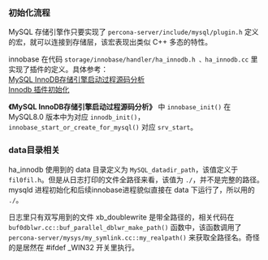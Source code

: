 ### 初始化流程

MySQL 存储引擎作只要实现了 `percona-server/include/mysql/plugin.h` 定义的宏，就可以连接到存储层，该宏表现出类似 C++ 多态的特性。

innobase 在代码 `storage/innobase/handler/ha_innodb.h 、ha_innodb.cc` 里实现了插件的定义。具体参考：  
[MySQL InnoDB存储引擎启动过程源码分析](https://baijiahao.baidu.com/s?id=1644270736941739246&wfr=spider&for=pc)  
[Innodb 插件初始化](https://blog.csdn.net/innobase/article/details/53306934)

**《MySQL InnoDB存储引擎启动过程源码分析》** 中 `innobase_init()` 在 MySQL8.0 版本中为对应 `innodb_init()`，`innobase_start_or_create_for_mysql()` 对应 `srv_start`。

### data目录相关
ha_innodb 使用到的 data 目录定义为 `MySQL_datadir_path`，该值定义于 `fil0fil.h`。但是从日志打印的文件全路径来看，该值为 `./`，并不是完整的路径。mysqld 进程初始化和后续innobase进程貌似直接在 data 下运行了，所以用的 `./`。

日志里只有双写用到的文件 xb_doublewrite 是带全路径的，相关代码在 `buf0dblwr.cc::buf_parallel_dblwr_make_path()` 函数中，该函数调用了 `percona-server/mysys/my_symlink.cc::my_realpath()` 来获取全路径名。奇怪的是居然在 #ifdef _WIN32 开关里执行。